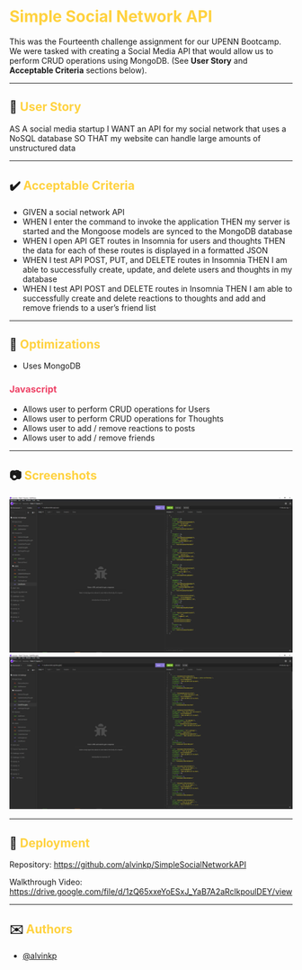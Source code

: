 # <span style="color:#FFD23F">Simple Social Network API</span>

This was the Fourteenth challenge assignment for our UPENN Bootcamp. We were tasked with creating a Social Media API that would allow us to perform CRUD operations using MongoDB. (See **User Story** and **Acceptable Criteria** sections below).

---

## 📕 <span style="color:#FFD23F">User Story</span>

AS A social media startup I WANT an API for my social network that uses a NoSQL database SO THAT my website can handle large amounts of unstructured data

---

## ✔️ <span style="color:#FFD23F">Acceptable Criteria</span>

- GIVEN a social network API
- WHEN I enter the command to invoke the application THEN my server is started and the Mongoose models are synced to the MongoDB database
- WHEN I open API GET routes in Insomnia for users and thoughts THEN the data for each of these routes is displayed in a formatted JSON
- WHEN I test API POST, PUT, and DELETE routes in Insomnia THEN I am able to successfully create, update, and delete users and thoughts in my database
- WHEN I test API POST and DELETE routes in Insomnia THEN I am able to successfully create and delete reactions to thoughts and add and remove friends to a user’s friend list

---

## 🔧 <span style="color:#FFD23F">Optimizations</span>

- Uses MongoDB

### <span style="color:#EE4266">Javascript</span>

- Allows user to perform CRUD operations for Users
- Allows user to perform CRUD operations for Thoughts
- Allows user to add / remove reactions to posts
- Allows user to add / remove friends

---

## 📷 <span style="color:#FFD23F">Screenshots</span>

![Completed Challenge14 Functionality Example 1](./assets/images/Challenge14_shot01.PNG)
![Completed Challenge14 Functionality Example 2](./assets/images/Challenge14_shot02.PNG)

---

## 🎯 <span style="color:#FFD23F">Deployment</span>

Repository: https://github.com/alvinkp/SimpleSocialNetworkAPI

Walkthrough Video: https://drive.google.com/file/d/1zQ65xxeYoESxJ_YaB7A2aRclkpoulDEY/view

---

## ✉️ <span style="color:#FFD23F">Authors</span>

- [@alvinkp](https://www.github.com/alvinkp)
